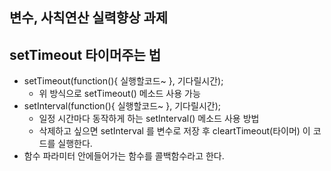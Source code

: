 ## 변수, 사칙연산 실력향상 과제

## setTimeout 타이머주는 법

- setTimeout(function(){ 실행할코드~ }, 기다릴시간);
  - 위 방식으로 setTimeout() 메소드 사용 가능
- setInterval(function(){ 실행할코드~ }, 기다릴시간);
  - 일정 시간마다 동작하게 하는 setInterval() 메소드 사용 방법
  - 삭제하고 싶으면 setInterval 를 변수로 저장 후 cleartTimeout(타이머) 이 코드를 실행한다.
- 함수 파라미터 안에들어가는 함수를 콜백함수라고 한다.
